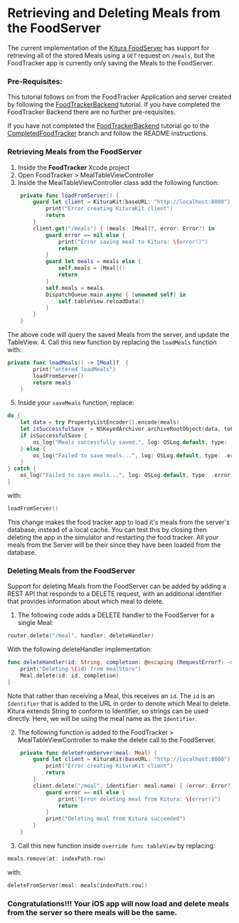 # Retrieving and Deleting Meals from the FoodServer
The current implementation of the [Kitura FoodServer](README.md) has support for retrieving all of the stored Meals using a `GET` request on `/meals`, but the FoodTracker app is currently only saving the Meals to the FoodServer.

### Pre-Requisites:
This tutorial follows on from the FoodTracker Application and server created by following the [FoodTrackerBackend](https://github.com/IBM/FoodTrackerBackend) tutorial. If you have completed the FoodTracker Backend there are no further pre-requisites.

If you have not completed the [FoodTrackerBackend](https://github.com/IBM/FoodTrackerBackend) tutorial go to the [CompletedFoodTracker](https://github.com/IBM/FoodTrackerBackend/tree/CompletedFoodTracker) branch and follow the README instructions.

### Retrieving Meals from the FoodServer  
1. Inside the **FoodTracker** Xcode project
2. Open FoodTracker > MealTableViewController
3. Inside the MealTableViewController class add the following function:
```swift
    private func loadFromServer() {
        guard let client = KituraKit(baseURL: "http://localhost:8080") else {
            print("Error creating KituraKit client")
            return
        }
        client.get("/meals") { (meals: [Meal]?, error: Error?) in
            guard error == nil else {
                print("Error saving meal to Kitura: \(error!)")
                return
            }
            guard let meals = meals else {
                self.meals = [Meal]()
                return
            }
            self.meals = meals
            DispatchQueue.main.async { [unowned self] in
                self.tableView.reloadData()
            }
        }
    }
```  
The above code will query the saved Meals from the server, and update the TableView.
4. Call this new function by replacing the `loadMeals` function with:
```swift
private func loadMeals() -> [Meal]?  {
        print("entered loadMeals")
        loadFromServer()
        return meals
    }
```
5. Inside your `saveMeals` function, replace:
```swift
do {
    let data = try PropertyListEncoder().encode(meals)
    let isSuccessfulSave  = NSKeyedArchiver.archiveRootObject(data, toFile: MealTableViewController.ArchiveURL.path)
    if isSuccessfulSave {
        os_log("Meals successfully saved.", log: OSLog.default, type: .debug)
    } else {
        os_log("Failed to save meals...", log: OSLog.default, type: .error)
    }
} catch {
    os_log("Failed to save meals...", log: OSLog.default, type: .error)
}
```  
with:
```swift
loadFromServer()
```

This change makes the food tracker app to load it's meals from the server's database, instead of a local cache. You can test this by closing then deleting the app in the simulator and restarting the food tracker. All your meals from the Server will be their since they have been loaded from the database.
### Deleting Meals from the FoodServer  
Support for deleting Meals from the FoodServer can be added by adding a REST API that responds to a DELETE request, with an additional identifier that provides information about which meal to delete.

1. The following code adds a DELETE handler to the FoodServer for a single Meal:  
```swift
router.delete("/meal", handler: deleteHandler)
```  
With the following deleteHandler implementation:  
```swift
func deleteHandler(id: String, completion: @escaping (RequestError?) -> Void ) {
    print("Deleting \(id) from mealStore")
    Meal.delete(id: id, completion)
}
```
Note that rather than receiving a Meal, this receives an `id`. The `id` is an `Identifier` that is added to the URL in order to denote which Meal to delete. Kitura extends String to conform to Identifier, so strings can be used directly. Here, we will be using the meal name as the `Identifier`.

2. The following function is added to the FoodTracker > MealTableViewController to make the delete call to the FoodServer.
```swift
    private func deleteFromServer(meal: Meal) {
        guard let client = KituraKit(baseURL: "http://localhost:8080") else {
            print("Error creating KituraKit client")
            return
        }
        client.delete("/meal", identifier: meal.name) { (error: Error?) in
            guard error == nil else {
                print("Error deleting meal from Kitura: \(error!)")
                return
            }
            print("Deleting meal from Kitura succeeded")
        }
    }
```
3. Call this new function inside `override func tableView` by replacing:
```swift
meals.remove(at: indexPath.row)
```
with:
```swift
deleteFromServer(meal: meals[indexPath.row])
```

### Congratulations!!! Your iOS app will now load and delete meals from the server so there meals will be the same.
